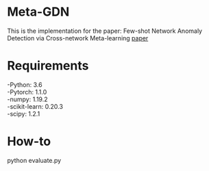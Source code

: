 # Meta-GDN

This is the implementation for the paper: Few-shot Network Anomaly Detection via Cross-network Meta-learning [paper](https://arxiv.org/pdf/2102.11165.pdf)

# Requirements
-Python: 3.6  
-Pytorch: 1.1.0  
-numpy: 1.19.2  
-scikit-learn: 0.20.3  
-scipy: 1.2.1

# How-to
python evaluate.py
